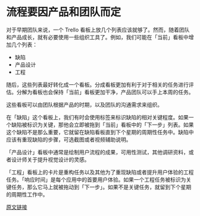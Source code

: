 # 流程要因产品和团队而定

对于早期团队来说，一个 Trello 看板上放几个列表应该就够了。然而，随着团队和产品成长，就有必要使用一些组织工具了。例如，我们可能在「当前」看板中增加几个列表：

- 缺陷
- 产品设计
- 工程

随后，这些列表最好转化成一个看板。分成看板更加有利于对于相关的任务进行评估。分解为看板也会保持「当前」看板更加干净，产品团队可以手上本周的任务。

这些看板可以由团队根据产品的时期，以及团队的沟通需求来组织。

在「缺陷」这个看板上，我们有时会使用标签来标识缺陷的相对关键程度。如果一个缺陷被标识为关键，那他会立即被拖到「当前」看板中的「下一步」列表。如果这个缺陷不是那么重要，它就留在缺陷看板直到下个星期的周期性任务中。缺陷中应该有重现缺陷的步骤，可选截图或者视频辅助说明。

「产品设计」看板中通常是绘制用户流程的成果，可用性测试，其他调研资料，或者设计师关于提升视觉设计的灵感。

「工程」看板上的卡片是重构任务以及其他为了重现缺陷或者提升用户体验的工程任务。「响应时间」是每个应用中的首要用户体验。如果一个工程任务被标识为关键任务，那么它马上就被拖动到「下一步」。如果不是关键任务，就留到下个星期的周期性工作中。

[原文链接](https://thoughtbot.com/playbook/planning/adapt-process-to-the-products-needs)
